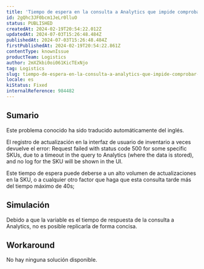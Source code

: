 ```yaml
---
title: 'Tiempo de espera en la consulta a Analytics que impide comprobar el registro de inventario'
id: 2gQhc3JF0bcm1JeLr0lluO
status: PUBLISHED
createdAt: 2024-02-19T20:54:22.012Z
updatedAt: 2024-07-03T15:26:48.484Z
publishedAt: 2024-07-03T15:26:48.484Z
firstPublishedAt: 2024-02-19T20:54:22.861Z
contentType: knownIssue
productTeam: Logistics
author: 2mXZkbi0oi061KicTExNjo
tag: Logistics
slug: tiempo-de-espera-en-la-consulta-a-analytics-que-impide-comprobar-el-registro-de-inventario
locale: es
kiStatus: Fixed
internalReference: 984482
---
```


## Sumario

<div class="alert alert-info">
  <p>Este problema conocido ha sido traducido automáticamente del inglés.</p>
</div>


El registro de actualización en la interfaz de usuario de inventario a veces devuelve el error: Request failed with status code 500 for some specific SKUs, due to a timeout in the query to Analytics (where the data is stored), and no log for the SKU will be shown in the UI.

Este tiempo de espera puede deberse a un alto volumen de actualizaciones en la SKU, o a cualquier otro factor que haga que esta consulta tarde más del tiempo máximo de 40s;


##

## Simulación


Debido a que la variable es el tiempo de respuesta de la consulta a Analytics, no es posible replicarla de forma concisa.



## Workaround


No hay ninguna solución disponible.




